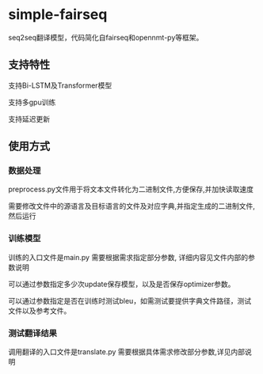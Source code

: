 # simple-fairseq
seq2seq翻译模型，代码简化自fairseq和opennmt-py等框架。

## 支持特性
支持Bi-LSTM及Transformer模型

支持多gpu训练

支持延迟更新

## 使用方式
### 数据处理
preprocess.py文件用于将文本文件转化为二进制文件,方便保存,并加快读取速度

需要修改文件中的源语言及目标语言的文件及对应字典,并指定生成的二进制文件,然后运行

### 训练模型

训练的入口文件是main.py 需要根据需求指定部分参数, 详细内容见文件内部的参数说明

可以通过参数指定多少次update保存模型，以及是否保存optimizer参数。

可以通过参数指定是否在训练时测试bleu，如需测试要提供字典文件路径，测试文件以及参考文件。

### 测试翻译结果

调用翻译的入口文件是translate.py 需要根据具体需求修改部分参数,详见内部说明
